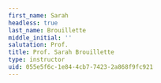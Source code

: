 ```yaml
---
first_name: Sarah
headless: true
last_name: Brouillette
middle_initial: ''
salutation: Prof.
title: Prof. Sarah Brouillette
type: instructor
uid: 055e5f6c-1e84-4cb7-7423-2a868f9fc921
---
```


